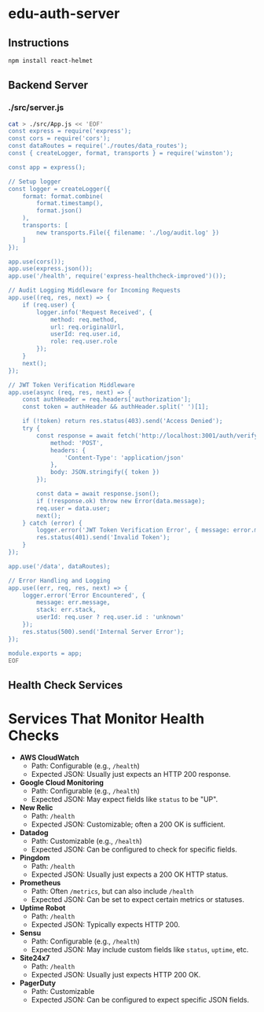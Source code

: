# edu-auth-server

## Instructions

```bash
npm install react-helmet
```

## Backend Server

### ./src/server.js

```bash
cat > ./src/App.js << 'EOF'
const express = require('express');
const cors = require('cors');
const dataRoutes = require('./routes/data_routes');
const { createLogger, format, transports } = require('winston');

const app = express();

// Setup logger
const logger = createLogger({
    format: format.combine(
        format.timestamp(),
        format.json()
    ),
    transports: [
        new transports.File({ filename: './log/audit.log' })
    ]
});

app.use(cors());
app.use(express.json());
app.use('/health', require('express-healthcheck-improved')());

// Audit Logging Middleware for Incoming Requests
app.use((req, res, next) => {
    if (req.user) {
        logger.info('Request Received', {
            method: req.method,
            url: req.originalUrl,
            userId: req.user.id,
            role: req.user.role
        });
    }
    next();
});

// JWT Token Verification Middleware
app.use(async (req, res, next) => {
    const authHeader = req.headers['authorization'];
    const token = authHeader && authHeader.split(' ')[1];

    if (!token) return res.status(403).send('Access Denied');
    try {
        const response = await fetch('http://localhost:3001/auth/verify-token', {
            method: 'POST',
            headers: {
                'Content-Type': 'application/json'
            },
            body: JSON.stringify({ token })
        });

        const data = await response.json();
        if (!response.ok) throw new Error(data.message);
        req.user = data.user;
        next();
    } catch (error) {
        logger.error('JWT Token Verification Error', { message: error.message });
        res.status(401).send('Invalid Token');
    }
});

app.use('/data', dataRoutes);

// Error Handling and Logging
app.use((err, req, res, next) => {
    logger.error('Error Encountered', {
        message: err.message,
        stack: err.stack,
        userId: req.user ? req.user.id : 'unknown'
    });
    res.status(500).send('Internal Server Error');
});

module.exports = app;
EOF
```

## Health Check Services

Services That Monitor Health Checks
===================================

*   **AWS CloudWatch**
    *   Path: Configurable (e.g., `/health`)
    *   Expected JSON: Usually just expects an HTTP 200 response.
*   **Google Cloud Monitoring**
    *   Path: Configurable (e.g., `/health`)
    *   Expected JSON: May expect fields like `status` to be "UP".
*   **New Relic**
    *   Path: `/health`
    *   Expected JSON: Customizable; often a 200 OK is sufficient.
*   **Datadog**
    *   Path: Customizable (e.g., `/health`)
    *   Expected JSON: Can be configured to check for specific fields.
*   **Pingdom**
    *   Path: `/health`
    *   Expected JSON: Usually just expects a 200 OK HTTP status.
*   **Prometheus**
    *   Path: Often `/metrics`, but can also include `/health`
    *   Expected JSON: Can be set to expect certain metrics or statuses.
*   **Uptime Robot**
    *   Path: `/health`
    *   Expected JSON: Typically expects HTTP 200.
*   **Sensu**
    *   Path: Configurable (e.g., `/health`)
    *   Expected JSON: May include custom fields like `status`, `uptime`, etc.
*   **Site24x7**
    *   Path: `/health`
    *   Expected JSON: Usually just expects HTTP 200 OK.
*   **PagerDuty**
    *   Path: Customizable
    *   Expected JSON: Can be configured to expect specific JSON fields.
